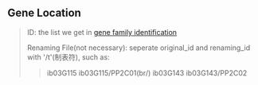 ## Gene Location
> ID: the list we get in [gene family identification](https://github.com/18297928865/gene-family/blob/identification/README.md)
>
> Renaming File(not necessary): seperate original_id and renaming_id with '/t'(制表符), such as:
> >ib03G115    ib03G115/PP2C01(br/)
> >ib03G143    ib03G143/PP2C02

